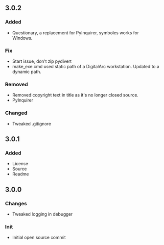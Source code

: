## 3.0.2
### Added
- Questionary, a replacement for PyInquirer, symboles works for Windows.
### Fix
- Start issue, don't zip pydivert
- make_exe.cmd used static path of a DigitalArc workstation. Updated to a dynamic path.
### Removed
- Removed copyright text in title as it's no longer closed source.
- PyInquirer
### Changed
- Tweaked .gitignore

## 3.0.1
### Added
- License
- Source
- Readme

## 3.0.0
### Changes
- Tweaked logging in debugger
### Init
- Initial open source commit
